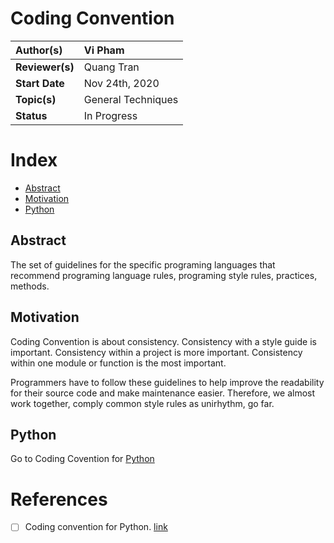 # Coding Convention

| **Author(s)** | Vi Pham|
| :------------ | :-------------------------------------------------------------------------------------------- |
| **Reviewer(s)** | Quang Tran |
| **Start Date** | Nov 24th, 2020 |
| **Topic(s)** | General Techniques |
| **Status**       | In Progress |

# Index
- [Abstract](abstract)
- [Motivation](motivation)
- [Python](python)

## Abstract
The set of guidelines for the specific programing languages that recommend programing language rules, programing style rules, practices, methods. 

## Motivation

Coding Convention is about consistency. Consistency with a style guide is important. Consistency within a project is more important. Consistency within one module or function is the most important.

Programmers have to follow these guidelines to help improve the readability for their source code and make maintenance easier.
Therefore, we almost work together, comply common style rules as unirhythm, go far.

## Python

Go to Coding Covention for [Python](python)

# References
- [ ] Coding convention for Python. [link](https://google.github.io/styleguide/pyguide.html)

